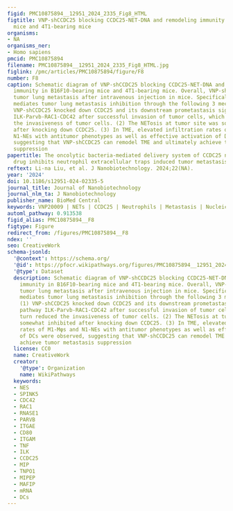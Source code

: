 ```yaml
---
figid: PMC10875894__12951_2024_2335_Fig8_HTML
figtitle: VNP-shCCDC25 blocking CCDC25-NET-DNA and remodeling immunity in B16F10-bearing
  mice and 4T1-bearing mice
organisms:
- NA
organisms_ner:
- Homo sapiens
pmcid: PMC10875894
filename: PMC10875894__12951_2024_2335_Fig8_HTML.jpg
figlink: /pmc/articles/PMC10875894/figure/F8
number: F8
caption: Schematic diagram of VNP-shCCDC25 blocking CCDC25-NET-DNA and remodeling
  immunity in B16F10-bearing mice and 4T1-bearing mice. Overall, VNP-shCCDC25 inhibits
  tumor lung metastasis after intravenous injection in mice. Specifically, VNP-shCCDC25
  mediates tumor lung metastasis inhibition through the following 3 mechanisms. (1)
  VNP-shCCDC25 knocked down CCDC25 and its downstream prometastasis signaling pathway
  ILK-Parvb-RAC1-CDC42 after successful invasion of tumor cells, which in turn reduced
  the invasiveness of tumor cells. (2) The NETosis at tumor site was somewhat inhibited
  after knocking down CCDC25. (3) In TME, elevated infiltration rates of M1-Mφs and
  N1-NEs with antitumor phenotypes as well as effective activation of DCs were observed,
  suggesting that VNP-shCCDC25 can remodel TME and ultimately achieve tumor metastasis
  suppression
papertitle: The oncolytic bacteria-mediated delivery system of CCDC25 nucleic acid
  drug inhibits neutrophil extracellular traps induced tumor metastasis
reftext: Li-na Liu, et al. J Nanobiotechnology. 2024;22(NA).
year: '2024'
doi: 10.1186/s12951-024-02335-5
journal_title: Journal of Nanobiotechnology
journal_nlm_ta: J Nanobiotechnology
publisher_name: BioMed Central
keywords: VNP20009 | NETs | CCDC25 | Neutrophils | Metastasis | Nucleic acid delivery
automl_pathway: 0.913538
figid_alias: PMC10875894__F8
figtype: Figure
redirect_from: /figures/PMC10875894__F8
ndex: ''
seo: CreativeWork
schema-jsonld:
  '@context': https://schema.org/
  '@id': https://pfocr.wikipathways.org/figures/PMC10875894__12951_2024_2335_Fig8_HTML.html
  '@type': Dataset
  description: Schematic diagram of VNP-shCCDC25 blocking CCDC25-NET-DNA and remodeling
    immunity in B16F10-bearing mice and 4T1-bearing mice. Overall, VNP-shCCDC25 inhibits
    tumor lung metastasis after intravenous injection in mice. Specifically, VNP-shCCDC25
    mediates tumor lung metastasis inhibition through the following 3 mechanisms.
    (1) VNP-shCCDC25 knocked down CCDC25 and its downstream prometastasis signaling
    pathway ILK-Parvb-RAC1-CDC42 after successful invasion of tumor cells, which in
    turn reduced the invasiveness of tumor cells. (2) The NETosis at tumor site was
    somewhat inhibited after knocking down CCDC25. (3) In TME, elevated infiltration
    rates of M1-Mφs and N1-NEs with antitumor phenotypes as well as effective activation
    of DCs were observed, suggesting that VNP-shCCDC25 can remodel TME and ultimately
    achieve tumor metastasis suppression
  license: CC0
  name: CreativeWork
  creator:
    '@type': Organization
    name: WikiPathways
  keywords:
  - NES
  - SPINK5
  - CDC42
  - RAC1
  - RNASE1
  - PARVB
  - ITGAE
  - CD80
  - ITGAM
  - TNF
  - ILK
  - CCDC25
  - MIP
  - TNPO1
  - MIPEP
  - MAFIP
  - mRNA
  - DCs
---
```

